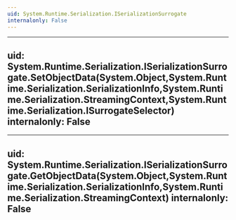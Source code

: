```yaml
---
uid: System.Runtime.Serialization.ISerializationSurrogate
internalonly: False
---
```


---
uid: System.Runtime.Serialization.ISerializationSurrogate.SetObjectData(System.Object,System.Runtime.Serialization.SerializationInfo,System.Runtime.Serialization.StreamingContext,System.Runtime.Serialization.ISurrogateSelector)
internalonly: False
---

---
uid: System.Runtime.Serialization.ISerializationSurrogate.GetObjectData(System.Object,System.Runtime.Serialization.SerializationInfo,System.Runtime.Serialization.StreamingContext)
internalonly: False
---
